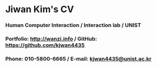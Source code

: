 # Jiwan Kim's CV

### Human Computer Interaction / Interaction lab / UNIST  
### Portfolio: http://wanzi.info / GitHub: https://github.com/kjwan4435  
### Phone:  010-5800-6665 / E-mail: kjwan4435@unist.ac.kr
